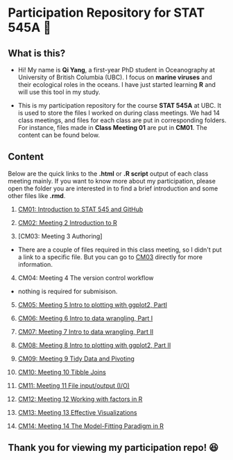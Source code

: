 # Participation Repository for STAT 545A :bookmark: 

## What is this?
* Hi! My name is **Qi Yang**, a first-year PhD student in Oceanography at University of British Columbia (UBC). I focus on **marine viruses** and their ecological roles in the oceans. I have just started learning **R** and will use this tool in my study.

* This is my participation repository for the course **STAT 545A** at UBC. It is used to store the files I worked on during class meetings. We had 14 class meetings, and files for each class are put in corresponding folders. For instance, files made in **Class Meeting 01** are put in **CM01**. The content can be found below.

## Content
Below are the quick links to the **.html** or **.R script** output of each class meeting mainly. If you want to know more about my participation, please open the folder you are interested in to find a brief introduction and some other files like **.rmd**.

1. [CM01: Introduction to STAT 545 and GitHub](https://qiyangqd.github.io/STAT545-participation/CM01/navigating_github.md)

2. [CM02:  Meeting 2 Introduction to R](https://qiyangqd.github.io/STAT545-participation/CM02/cm002-r_exploration.R)

3. [CM03:  Meeting 3 Authoring]
+ There are a couple of files required in this class meeting, so I didn't put a link to a specific file. But you can go to [CM03](https://qiyangqd.github.io/STAT545-participation/CM03) directly for more information.

4. CM04: Meeting 4 The version control workflow
+ nothing is required for submisison.
5. [CM05: Meeting 5 Intro to plotting with ggplot2, PartI](https://qiyangqd.github.io/STAT545-participation/CM05/cm005-exercise.html)
6. [CM06: Meeting 6 Intro to data wrangling, Part I](https://qiyangqd.github.io/STAT545-participation/CM06/cm006-exercise.html)
7. [CM07: Meeting 7 Intro to data wrangling, Part II](https://qiyangqd.github.io/STAT545-participation/CM07/cm007-exercise.html)

8. [CM08: Meeting 8 Intro to plotting with ggplot2, Part II](https://qiyangqd.github.io/STAT545-participation/CM08/cm008-exercise.html)

9. [CM09: Meeting 9 Tidy Data and Pivoting](https://qiyangqd.github.io/STAT545-participation/CM09/cm009-exercise.html)

10. [CM10: Meeting 10 Tibble Joins](https://qiyangqd.github.io/STAT545-participation/CM10/cm010-exercise.html)

11. [CM11: Meeting 11 File input/output (I/O)](https://qiyangqd.github.io/STAT545-participation/CM11/cm011.R)

12. [CM12: Meeting 12 Working with factors in R](https://qiyangqd.github.io/STAT545-participation/CM12/cm012-exercise.html)

13. [CM13: Meeting 13 Effective Visualizations](https://qiyangqd.github.io/STAT545-participation/CM13/cm013-exercise.html)

14. [CM14: Meeting 14 The Model-Fitting Paradigm in R](https://qiyangqd.github.io/STAT545-participation/CM14/cm014-exercise.html)

## Thank you for viewing my participation repo! :satisfied:
